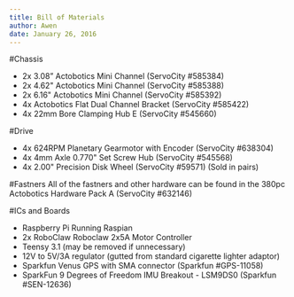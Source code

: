 ```yaml
---
title: Bill of Materials
author: Awen
date: January 26, 2016
---
```


#Chassis
- 2x 3.08” Actobotics Mini Channel (ServoCity #585384)
- 2x 4.62" Actobotics Mini Channel (ServoCity #585388)
- 2x 6.16" Actobotics Mini Channel (ServoCity #585392)
- 4x Actobotics Flat Dual Channel Bracket (ServoCity #585422)
- 4x 22mm Bore Clamping Hub E (ServoCity #545660)


#Drive
- 4x 624RPM Planetary Gearmotor with Encoder (ServoCity #638304)
- 4x 4mm Axle 0.770" Set Screw Hub (ServoCity #545568)
- 4x 2.00" Precision Disk Wheel (ServoCity #59571) (Sold in pairs)

#Fastners
All of the fastners and other hardware can be found in the 380pc Actobotics Hardware Pack A (ServoCity #632146)

#ICs and Boards
- Raspberry Pi Running Raspian
- 2x RoboClaw Roboclaw 2x5A Motor Controller
- Teensy 3.1 (may be removed if unnecessary)
- 12V to 5V/3A regulator (gutted from standard cigarette lighter adaptor)
- Sparkfun Venus GPS with SMA connector (Sparkfun #GPS-11058)
- SparkFun 9 Degrees of Freedom IMU Breakout - LSM9DS0 (Sparkfun #SEN-12636)